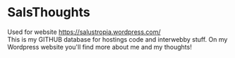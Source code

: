 # SalsThoughts
Used for website https://salustropia.wordpress.com/ <br>
This is my GITHUB database for hostings code and interwebby stuff. On my Wordpress website you'll find more about me and my thoughts! 

